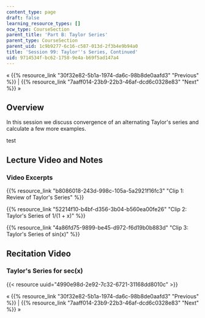 ```yaml
---
content_type: page
draft: false
learning_resource_types: []
ocw_type: CourseSection
parent_title: 'Part B: Taylor Series'
parent_type: CourseSection
parent_uid: 1c9b9277-6c16-c587-013d-2f3b4e9b94a0
title: 'Session 99: Taylor''s Series, Continued'
uid: 9714534f-bc62-1758-9e4a-b69f5ad147a4
---
```

« {{% resource_link "30f32e82-5b1a-1974-da6c-98b8de0aafd3" "Previous" %}} | {{% resource_link "7aaff014-23b9-22b3-46af-dcd6c0328e83" "Next" %}} »

## Overview

In this session we discuss convergence of an alternating Taylor's series and calculate a few more examples.

test

## Lecture Video and Notes

### Video Excerpts

{{% resource_link "b8086018-243d-998c-105a-5a2921f16fc3" "Clip 1: Review of Taylor's Series" %}}

{{% resource_link "52214f10-b4bf-d356-3b04-b560ea00fe26" "Clip 2: Taylor's Series of 1/(1 + x)" %}}

{{% resource_link "4a86fd75-9899-be45-d972-f6d19b0b883d" "Clip 3: Taylor's Series of sin(x)" %}}

## Recitation Video

### Taylor's Series for sec(x)

{{< resource uuid="4990e98d-2e92-7c32-6721-31168dd8010c" >}}

« {{% resource_link "30f32e82-5b1a-1974-da6c-98b8de0aafd3" "Previous" %}} | {{% resource_link "7aaff014-23b9-22b3-46af-dcd6c0328e83" "Next" %}} »